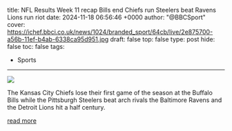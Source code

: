 title: NFL Results Week 11 recap Bills end Chiefs run Steelers beat Ravens Lions run riot
date: 2024-11-18 06:56:46 +0000
author: "@BBCSport"
cover: https://ichef.bbci.co.uk/news/1024/branded_sport/64cb/live/2e875700-a56b-11ef-b4ab-6338ca95d951.jpg
draft: false
top: false
type: post
hide: false
toc: false
tags:
  - Sports
---

![](https://ichef.bbci.co.uk/news/1024/branded_sport/64cb/live/2e875700-a56b-11ef-b4ab-6338ca95d951.jpg)

The Kansas City Chiefs lose their first game of the season at the Buffalo Bills while the Pittsburgh Steelers beat arch rivals the Baltimore Ravens and the Detroit Lions hit a half century.

[read more](https://www.bbc.com/sport/american-football/articles/crez1z8pxyzo)
